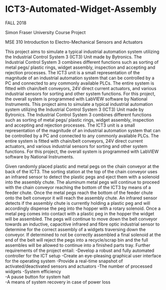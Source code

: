 # ICT3-Automated-Widget-Assembly
FALL 2018

Simon Fraser University Course Project 

MSE 310 Introduction to Electro-Mechanical Sensors and Actuators

This project aims to simulate a typical industrial automation system utilizing the Industrial Control System 3 (ICT3) Unit made by Bytronics. The Industrial Control System 3 combines different functions such as sorting of metal pegs/ plastic rings, widget assembly, inspection and accepting and rejection processes. The ICT3 unit is a small representation of the magnitude of an industrial automation system that can be controlled by a PC and connected to any commonly available PLCs. The entire system is fitted with chain/belt conveyors, 24V direct current actuators, and various industrial sensors for sorting and other system functions. For this project, the overall system is programmed with LabVIEW software by National Instruments.
This project aims to simulate a typical industrial automation system utilizing the Industrial Control System 3 (ICT3) Unit made by Bytronics. The Industrial Control System 3 combines different functions such as sorting of metal pegs/ plastic rings, widget assembly, inspection and accepting and rejection processes. The ICT3 unit is a small representation of the magnitude of an industrial automation system that can be controlled by a PC and connected to any commonly available PLCs. The entire system is fitted with chain/belt conveyors, 24V direct current actuators, and various industrial sensors for sorting and other system functions. For this project, the overall system is programmed with LabVIEW software by National Instruments.

Given randomly placed plastic and metal pegs on the chain conveyor at the back of the ICT3. The sorting station at the top of the chain conveyor uses an infrared sensor to detect the plastic pegs and eject them with a solenoid into the assembly chute. The aluminum metal pegs will continue to proceed with the chain conveyor reaching the bottom of the ICT3 by means of a feeder chute. Once the metal pegs reach the bottom of the feeder chute onto the belt conveyor it will reach the assembly chute. An infrared sensor detects if the assembly chute is currently holding a plastic peg and will accordingly dispense the peg into the hopper with a rotary solenoid. Once a metal peg comes into contact with a plastic peg in the hopper the widget will be assembled. The pegs will continue to move down the belt conveyor towards an inductive, capacitive infrared and fibre optic industrial sensor to determine for the correct assembly of a widgets traversing down the conveyor. If determined to not be correctly assembled a final solenoid at the end of the belt will reject the pegs into a recycle/scrap bin and the full assembles will be allowed to continue into a finished parts tray. Further requirements of the project entail: 
-Develop a robust and fully automated controller for the ICT setup 
-Create an eye-pleasing graphical user interface for the operating system 
-Provide a real-time snapshot of activated/deactivated sensors and actuators 
-The number of processed widgets 
-System efficiency  
-A pause button for system halt  
-A means of system recovery in case of power loss
